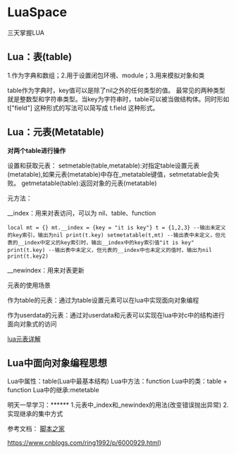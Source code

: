 # LuaSpace
三天掌握LUA



## Lua：表(table)

1.作为字典和数组；2.用于设置闭包环境、module；3.用来模拟对象和类

table作为字典时，key值可以是除了nil之外的任何类型的值。
最常见的两种类型就是整数型和字符串类型。当key为字符串时，table可以被当做结构体。同时形如 t["field"] 这种形式的写法可以简写成 t.field 这种形式。

## Lua：元表(Metatable)

**对两个table进行操作**

设置和获取元表：
setmetable(table,metatable):对指定table设置元表(metatable),如果元表(metatable)中存在_metatable键值，setmetatable会失败。
getmetatable(table):返回对象的元表(metatable)



元方法：

__index：用来对表访问，可以为 nil、table、function

` local mt = {}
mt.__index = {key = "it is key"}
t = {1,2,3}
--输出未定义的key索引，输出为nil
print(t.key)
setmetatable(t,mt)
--输出表中未定义，但元表的__index中定义的key索引时，输出__index中的key索引值"it is key"
print(t.key)
--输出表中未定义，但元表的__index中也未定义的值时，输出为nil
print(t.key2) `

__newindex：用来对表更新



元表的使用场景

作为table的元表：通过为table设置元素可以在lua中实现面向对象编程

作为userdata的元表：通过对userdata和元表可以实现在lua中对c中的结构进行面向对象式的访问

[lua元表详解](https://www.cnblogs.com/blueberryzzz/p/8947446.html)

## Lua中面向对象编程思想

Lua中属性：table(Lua中最基本结构)
Lua中方法：function
Lua中的类：table + function
Lua中的继承:metetable

明天一早学习：******
1.元表中_index和_newindex的用法(改变错误抛出异常)
2.实现继承的集中方式

参考文档：
[脚本之家](https://www.jb51.net/list/list_245_1.htm)

https://www.cnblogs.com/ring1992/p/6000929.html)







